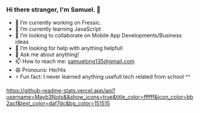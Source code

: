 ### Hi there stranger, I'm Samuel. 👋


- 🔭 I’m currently working on Fressic.
- 🌱 I’m currently learning JavaScript
- 👯 I’m looking to collaborate on Mobile App Developments/Business ideas
- 🤔 I’m looking for help with anything helpfull
- 💬 Ask me about anything!
- 📫 How to reach me: samuelong135@gmail.com
- 😄 Pronouns: He/His
- ⚡ Fun fact: I never learned anything usefull tech related from school ^^

https://github-readme-stats.vercel.app/api?username=Mayb3Nots&&show_icons=true&title_color=ffffff&icon_color=bb2acf&text_color=daf7dc&bg_color=151515
